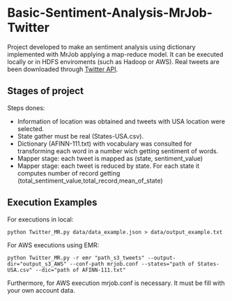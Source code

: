 # Basic-Sentiment-Analysis-MrJob-Twitter
Project developed to make an sentiment analysis using dictionary implemented with MrJob applying a map-reduce model. It can be executed locally or in HDFS enviroments (such as Hadoop or AWS). Real tweets are been downloaded through [Twitter API](https://dev.twitter.com/rest/public).

## Stages of project
Steps dones:
- Information of location was obtained and tweets with USA location were selected.
- State gather must be real (States-USA.csv).
- Dictionary (AFINN-111.txt) with vocabulary was consulted for transforming each word in a number wich getting sentiment of words.
- Mapper stage: each tweet is mapped as (state, sentiment_value)
- Mapper stage: each tweet is reduced by state. For each state it computes number of record getting (total_sentiment_value,total_record,mean_of_state)

## Execution Examples
For executions in local:
```
python Twitter_MR.py data/data_example.json > data/output_example.txt
```
For AWS executions using EMR:
```
python Twitter_MR.py -r emr "path_s3_tweets" --output-dir="output_s3_AWS" --conf-path mrjob.conf --states="path of States-USA.csv" --dic="path of AFINN-111.txt"
```

Furthermore, for AWS execution mrjob.conf is necessary. It must be fill with your own account data.

